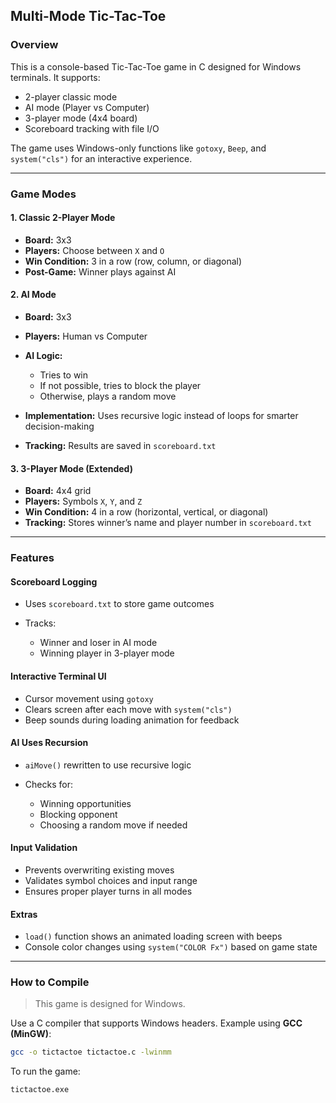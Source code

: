 ## Multi-Mode Tic-Tac-Toe

### Overview

This is a console-based Tic-Tac-Toe game in C designed for Windows terminals. It supports:

* 2-player classic mode
* AI mode (Player vs Computer)
* 3-player mode (4x4 board)
* Scoreboard tracking with file I/O

The game uses Windows-only functions like `gotoxy`, `Beep`, and `system("cls")` for an interactive experience.

---

### Game Modes

#### 1. Classic 2-Player Mode

* **Board:** 3x3
* **Players:** Choose between `X` and `O`
* **Win Condition:** 3 in a row (row, column, or diagonal)
* **Post-Game:** Winner plays against AI

#### 2. AI Mode

* **Board:** 3x3
* **Players:** Human vs Computer
* **AI Logic:**

  * Tries to win
  * If not possible, tries to block the player
  * Otherwise, plays a random move
* **Implementation:** Uses recursive logic instead of loops for smarter decision-making
* **Tracking:** Results are saved in `scoreboard.txt`

#### 3. 3-Player Mode (Extended)

* **Board:** 4x4 grid
* **Players:** Symbols `X`, `Y`, and `Z`
* **Win Condition:** 4 in a row (horizontal, vertical, or diagonal)
* **Tracking:** Stores winner’s name and player number in `scoreboard.txt`

---

### Features

#### Scoreboard Logging

* Uses `scoreboard.txt` to store game outcomes
* Tracks:

  * Winner and loser in AI mode
  * Winning player in 3-player mode

#### Interactive Terminal UI

* Cursor movement using `gotoxy`
* Clears screen after each move with `system("cls")`
* Beep sounds during loading animation for feedback

#### AI Uses Recursion

* `aiMove()` rewritten to use recursive logic
* Checks for:

  * Winning opportunities
  * Blocking opponent
  * Choosing a random move if needed

#### Input Validation

* Prevents overwriting existing moves
* Validates symbol choices and input range
* Ensures proper player turns in all modes

#### Extras

* `load()` function shows an animated loading screen with beeps
* Console color changes using `system("COLOR Fx")` based on game state

---

### How to Compile

> This game is designed for Windows.

Use a C compiler that supports Windows headers. Example using **GCC (MinGW)**:

```bash
gcc -o tictactoe tictactoe.c -lwinmm
```

To run the game:

```bash
tictactoe.exe
```

